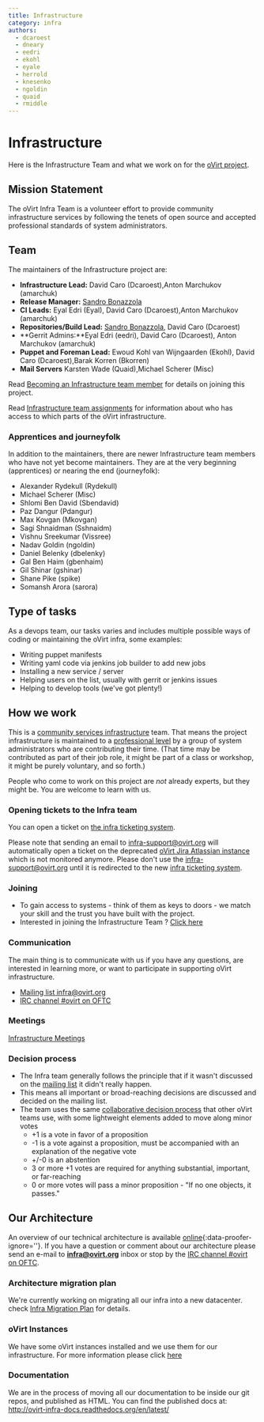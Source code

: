 ```yaml
---
title: Infrastructure
category: infra
authors:
  - dcaroest
  - dneary
  - eedri
  - ekohl
  - eyale
  - herrold
  - knesenko
  - ngoldin
  - quaid
  - rmiddle
---
```


# Infrastructure

Here is the Infrastructure Team and what we work on for the [oVirt project](/).

## Mission Statement

The oVirt Infra Team is a volunteer effort to provide community infrastructure services by following the tenets of open source and accepted professional standards of system administrators.

## Team

The maintainers of the Infrastructure project are:

*   **Infrastructure Lead:** David Caro (Dcaroest),Anton Marchukov (amarchuk)
*   **Release Manager:** [Sandro Bonazzola](https://github.com/sandrobonazzola)
*   **CI Leads:** Eyal Edri (Eyal), David Caro (Dcaroest),Anton Marchukov (amarchuk)
*   **Repositories/Build Lead:** [Sandro Bonazzola](https://github.com/sandrobonazzola), David Caro (Dcaroest)
*   **Gerrit Admins:**Eyal Edri (eedri), David Caro (Dcaroest), Anton Marchukov (amarchuk)
*   **Puppet and Foreman Lead:** Ewoud Kohl van Wijngaarden (Ekohl), David Caro (Dcaroest),Barak Korren (Bkorren)
*   **Mail Servers** Karsten Wade (Quaid),Michael Scherer (Misc)

Read [Becoming an Infrastructure team member](/community/becoming-an-infrastructure-team-member.html) for details on joining this project.

Read [Infrastructure team assignments](/develop/infra/infrastructure-team-administrators.html) for information about who has access to which parts of the oVirt infrastructure.

### Apprentices and journeyfolk

In addition to the maintainers, there are newer Infrastructure team members who have not yet become maintainers. They are at the very beginning (apprentices) or nearing the end (journeyfolk):

*   Alexander Rydekull (Rydekull)
*   Michael Scherer (Misc)
*   Shlomi Ben David (Sbendavid)
*   Paz Dangur (Pdangur)
*   Max Kovgan (Mkovgan)
*   Sagi Shnaidman (Sshnaidm)
*   Vishnu Sreekumar (Vissree)
*   Nadav Goldin (ngoldin)
*   Daniel Belenky (dbelenky)
*   Gal Ben Haim (gbenhaim)
*   Gil Shinar (gshinar)
*   Shane Pike (spike)
*   Somansh Arora (sarora)

## Type of tasks

As a devops team, our tasks varies and includes multiple possible ways of coding or maintaining the oVirt infra, some examples:

*   Writing puppet manifests
*   Writing yaml code via jenkins job builder to add new jobs
*   Installing a new service / server
*   Helping users on the list, usually with gerrit or jenkins issues
*   Helping to develop tools (we've got plenty!)

## How we work

This is a [community services infrastructure](http://fedorahosted.org/csi/) team. That means the project infrastructure is maintained to a [professional level](http://mmcgrath.fedorapeople.org/html-single/) by a group of system administrators who are contributing their time. (That time may be contributed as part of their job role, it might be part of a class or workshop, it might be purely voluntary, and so forth.)

People who come to work on this project are *not* already experts, but they might be. You are welcome to learn with us.

### Opening tickets to the Infra team

You can open a ticket on [the infra ticketing system](https://issues.redhat.com/projects/CPDEVOPS/summary).

Please note that sending an email to infra-support@ovirt.org will automatically open a ticket on
the deprecated [oVirt Jira Atlassian instance](https://ovirt-jira.atlassian.net/secure/RapidBoard.jspa?rapidView=1&projectKey=OVIRT)
which is not monitored anymore. Please don't use the infra-support@ovirt.org until it is redirected
to the new [infra ticketing system](https://issues.redhat.com/projects/CPDEVOPS/summary).

### Joining

*   To gain access to systems - think of them as keys to doors - we match your skill and the trust you have built with the project.
*   Interested in joining the Infrastructure Team ? [Click here](/community/becoming-an-infrastructure-team-member.html)

### Communication

The main thing is to communicate with us if you have any questions, are interested in learning more, or want to participate in supporting oVirt infrastructure.

*   [Mailing list infra@ovirt.org](https://lists.ovirt.org/hyperkitty/list/infra@ovirt.org/)
*   [IRC channel #ovirt on OFTC](irc://irc.oftc.net/#ovirt)

### Meetings

[Infrastructure Meetings](/develop/infra/infrastructure-team-meetings.html)

### Decision process

* The Infra team generally follows the principle that if it wasn't discussed on the [mailing list](https://lists.ovirt.org/hyperkitty/list/infra@ovirt.org/) it didn't really happen.
* This means all important or broad-reaching decisions are discussed and decided on the mailing list.
* The team uses the same [collaborative decision process](https://blogs.apache.org/comdev/entry/how_apache_projects_use_consensus) that other oVirt teams use, with some lightweight elements added to move along minor votes
  * +1 is a vote in favor of a proposition
  * -1 is a vote against a proposition, must be accompanied with an explanation of the negative vote
  * +/-0 is an abstention
  * 3 or more +1 votes are required for anything substantial, important, or far-reaching
  * 0 or more votes will pass a minor proposition - "If no one objects, it passes."

## Our Architecture

An overview of our technical architecture is available [online](https://monitoring.ovirt.org/nagios){:data-proofer-ignore=''}. If you have a question or comment about our architecture please send an e-mail to **infra@ovirt.org** inbox or stop by the [IRC channel #ovirt on OFTC](irc://irc.oftc.net/#ovirt).

### Architecture migration plan

We're currently working on migrating all our infra into a new datacenter. check [Infra Migration Plan](/develop/infra/services-migration-plan.html) for details.

### oVirt Instances

We have some oVirt instances installed and we use them for our infrastructure. For more information please click [here](/develop/infra/infrastructure-instances.html)

### Documentation

We are in the process of moving all our documentation to be inside our git repos, and published as HTML. You can find the published docs at: <http://ovirt-infra-docs.readthedocs.org/en/latest/>
